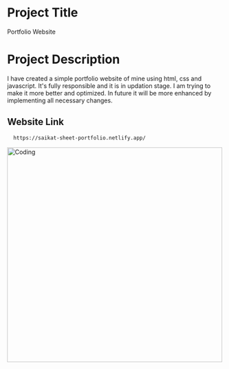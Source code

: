 # Project Title

Portfolio Website

# Project Description

I have created a simple portfolio website of mine using html, css and javascript. It's fully responsible and it is in updation stage. I am trying to make it more better and optimized. In future it will be more enhanced by implementing all necessary changes.

## Website Link

```bash
  https://saikat-sheet-portfolio.netlify.app/
```
<img align="center" alt="Coding" Width="500" src="https://mir-s3-cdn-cf.behance.net/project_modules/fs/78a97163065537.5aa76fff8bb77.gif">